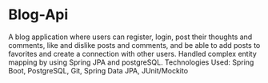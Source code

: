 # Blog-Api
A blog application where users can register, login, post their thoughts and comments, like and dislike posts and comments, and be able to add posts to favorites and create a connection with other users. Handled complex entity mapping by using Spring JPA and postgreSQL. Technologies Used: Spring Boot, PostgreSQL, Git, Spring Data JPA, JUnit/Mockito 

